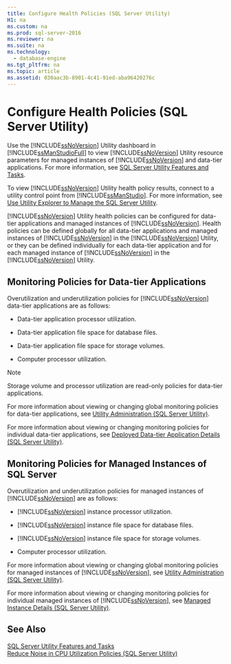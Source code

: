 ```yaml
---
title: Configure Health Policies (SQL Server Utility)
H1: na
ms.custom: na
ms.prod: sql-server-2016
ms.reviewer: na
ms.suite: na
ms.technology: 
  - database-engine
ms.tgt_pltfrm: na
ms.topic: article
ms.assetid: 030aac3b-8901-4c41-91ed-aba96420276c
---
```

# Configure Health Policies (SQL Server Utility)
  Use the [!INCLUDE[ssNoVersion](../../Topics/TopicNameContainA/includes/ssNoVersion_md.md)] Utility dashboard in [!INCLUDE[ssManStudioFull](../../Topics/TopicNameContainA/includes/ssManStudioFull_md.md)] to view [!INCLUDE[ssNoVersion](../../Topics/TopicNameContainA/includes/ssNoVersion_md.md)] Utility resource parameters for managed instances of [!INCLUDE[ssNoVersion](../../Topics/TopicNameContainA/includes/ssNoVersion_md.md)] and data-tier applications. For more information, see [SQL Server Utility Features and Tasks](../../Topics/TopicNameNotContainA/SQL-Server-Utility-Features-and-Tasks.md).  
  
 To view [!INCLUDE[ssNoVersion](../../Topics/TopicNameContainA/includes/ssNoVersion_md.md)] Utility health policy results, connect to a utility control point from [!INCLUDE[ssManStudio](../../Topics/TopicNameContainA/includes/ssManStudio_md.md)]. For more information, see [Use Utility Explorer to Manage the SQL Server Utility](../../Topics/TopicNameNotContainA/Use-Utility-Explorer-to-Manage-the-SQL-Server-Utility.md).  
  
 [!INCLUDE[ssNoVersion](../../Topics/TopicNameContainA/includes/ssNoVersion_md.md)] Utility health policies can be configured for data-tier applications and managed instances of [!INCLUDE[ssNoVersion](../../Topics/TopicNameContainA/includes/ssNoVersion_md.md)]. Health policies can be defined globally for all data-tier applications and managed instances of [!INCLUDE[ssNoVersion](../../Topics/TopicNameContainA/includes/ssNoVersion_md.md)] in the [!INCLUDE[ssNoVersion](../../Topics/TopicNameContainA/includes/ssNoVersion_md.md)] Utility, or they can be defined individually for each data-tier application and for each managed instance of [!INCLUDE[ssNoVersion](../../Topics/TopicNameContainA/includes/ssNoVersion_md.md)] in the [!INCLUDE[ssNoVersion](../../Topics/TopicNameContainA/includes/ssNoVersion_md.md)] Utility.  
  
## Monitoring Policies for Data-tier Applications  
 Overutilization and underutilization policies for [!INCLUDE[ssNoVersion](../../Topics/TopicNameContainA/includes/ssNoVersion_md.md)] data-tier applications are as follows:  
  
-   Data-tier application processor utilization.  
  
-   Data-tier application file space for database files.  
  
-   Data-tier application file space for storage volumes.  
  
-   Computer processor utilization.  
  
> [!NOTE]  
>  Storage volume and processor utilization are read-only policies for data-tier applications.  
  
 For more information about viewing or changing global monitoring policies for data-tier applications, see [Utility Administration &#40;SQL Server Utility&#41;](../../Topics/TopicNameNotContainA/Utility-Administration--SQL-Server-Utility-.md).  
  
 For more information about viewing or changing monitoring policies for individual data-tier applications, see [Deployed Data-tier Application Details &#40;SQL Server Utility&#41;](../../Topics/TopicNameNotContainA/Deployed-Data-tier-Application-Details--SQL-Server-Utility-.md).  
  
## Monitoring Policies for Managed Instances of SQL Server  
 Overutilization and underutilization policies for managed instances of [!INCLUDE[ssNoVersion](../../Topics/TopicNameContainA/includes/ssNoVersion_md.md)] are as follows:  
  
-   [!INCLUDE[ssNoVersion](../../Topics/TopicNameContainA/includes/ssNoVersion_md.md)] instance processor utilization.  
  
-   [!INCLUDE[ssNoVersion](../../Topics/TopicNameContainA/includes/ssNoVersion_md.md)] instance file space for database files.  
  
-   [!INCLUDE[ssNoVersion](../../Topics/TopicNameContainA/includes/ssNoVersion_md.md)] instance file space for storage volumes.  
  
-   Computer processor utilization.  
  
 For more information about viewing or changing global monitoring policies for managed instances of [!INCLUDE[ssNoVersion](../../Topics/TopicNameContainA/includes/ssNoVersion_md.md)], see [Utility Administration &#40;SQL Server Utility&#41;](../../Topics/TopicNameNotContainA/Utility-Administration--SQL-Server-Utility-.md).  
  
 For more information about viewing or changing monitoring policies for individual managed instances of [!INCLUDE[ssNoVersion](../../Topics/TopicNameContainA/includes/ssNoVersion_md.md)], see [Managed Instance Details &#40;SQL Server Utility&#41;](../../Topics/TopicNameNotContainA/Managed-Instance-Details--SQL-Server-Utility-.md).  
  
## See Also  
 [SQL Server Utility Features and Tasks](../../Topics/TopicNameNotContainA/SQL-Server-Utility-Features-and-Tasks.md)   
 [Reduce Noise in CPU Utilization Policies &#40;SQL Server Utility&#41;](../../Topics/TopicNameNotContainA/Reduce-Noise-in-CPU-Utilization-Policies--SQL-Server-Utility-.md)  
  
  